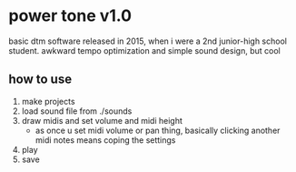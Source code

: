# power tone v1.0
basic dtm software released in 2015, when i were a 2nd junior-high school student.
awkward tempo optimization and simple sound design, but cool

## how to use
1. make projects
2. load sound file from ./sounds
3. draw midis and set volume and midi height
    * as once u set midi volume or pan thing, basically clicking another midi notes
    means coping the settings
4. play
5. save